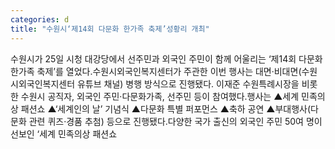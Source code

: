 ```yaml
---
categories: d
title: "수원시‘제14회 다문화 한가족 축제’성황리 개최"
---
```

수원시가 25일 시청 대강당에서 선주민과 외국인 주민이 함께 어울리는 ‘제14회 다문화 한가족 축제’를 열었다.수원시외국인복지센터가 주관한 이번 행사는 대면·비대면(수원시외국인복지센터 유튜브 채널) 병행 방식으로 진행됐다. 이재준 수원특례시장을 비롯한 수원시 공직자, 외국인 주민·다문화가족, 선주민 등이 참여했다.행사는 ▲세계 민족의상 패션쇼 ▲‘세계인의 날’ 기념식 ▲다문화 특별 퍼포먼스 ▲축하 공연 ▲부대행사(다문화 관련 퀴즈·경품 추첨) 등으로 진행됐다.다양한 국가 출신의 외국인 주민 50여 명이 선보인 ‘세계 민족의상 패션쇼